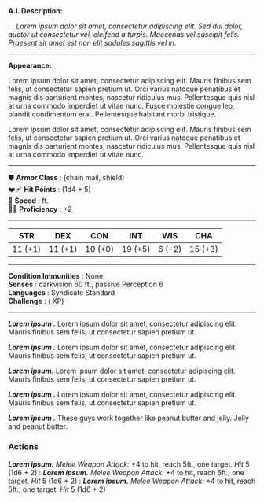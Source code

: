 <Image Here> 

## <MobName>
**A.I. Description:**

_<MobName>. <Class Or Type>.
Lorem ipsum dolor sit amet, consectetur adipiscing elit. Sed dui dolor, auctor ut consectetur vel, eleifend a turpis. Maecenas vel suscipit felis. Praesent sit amet est non elit sodales sagittis vel in._
___

**Appearance:**

Lorem ipsum dolor sit amet, consectetur adipiscing elit. Mauris finibus sem felis, ut consectetur sapien pretium ut. Orci varius natoque penatibus et magnis dis parturient montes, nascetur ridiculus mus. Pellentesque quis nisl at urna commodo imperdiet ut vitae nunc. Fusce molestie congue leo, blandit condimentum erat. Pellentesque habitant morbi tristique.

Lorem ipsum dolor sit amet, consectetur adipiscing elit. Mauris finibus sem felis, ut consectetur sapien pretium ut. Orci varius natoque penatibus et magnis dis parturient montes, nascetur ridiculus mus. Pellentesque quis nisl at urna commodo imperdiet ut vitae nunc. 
___
🛡️ **Armor Class** : <Num> (chain mail, shield)    
❤️‍🩹 **Hit Points**  : <Num> (1d4 + 5)    
🏃 **Speed**       : <Num> ft.    
👨‍🎓 **Proficiency** : +2
___
|  STR  |  DEX  |  CON  |  INT  |  WIS  |  CHA  |
|:-----:|:-----:|:-----:|:-----:|:-----:|:-----:|
|11 (+1)|11 (+1)|10 (+0)|19 (+5)|6 (-2)|15 (+3)|
___
**Condition Immunities** : None   
**Senses**               : darkvision 60 ft., passive Perception 6   
**Languages**            : Syndicate Standard  
**Challenge**            : <Num> (<Num> XP)   
___

***Lorem ipsum .*** Lorem ipsum dolor sit amet, consectetur adipiscing elit. Mauris finibus sem felis, ut consectetur sapien pretium ut.

***Lorem ipsum .*** Lorem ipsum dolor sit amet, consectetur adipiscing elit. Mauris finibus sem felis, ut consectetur sapien pretium ut.

***Lorem ipsum.*** Lorem ipsum dolor sit amet, consectetur adipiscing elit. Mauris finibus sem felis, ut consectetur sapien pretium ut.

***Lorem ipsum .*** Lorem ipsum dolor sit amet, consectetur adipiscing elit. Mauris finibus sem felis, ut consectetur sapien pretium ut.

***Lorem ipsum .*** These guys work together like peanut butter and jelly. Jelly and peanut butter.


### Actions
***Lorem ipsum.*** *Melee Weapon Attack:* +4 to hit, reach 5ft., one target. *Hit* 5 (1d6 + 2) 
:
***Lorem ipsum.*** *Melee Weapon Attack:* +4 to hit, reach 5ft., one target. *Hit* 5 (1d6 + 2) 
:
***Lorem ipsum.*** *Melee Weapon Attack:* +4 to hit, reach 5ft., one target. *Hit* 5 (1d6 + 2) 





